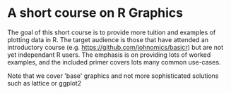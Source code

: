 A short course on R Graphics
========

The goal of this short course is to provide more tuition and examples of plotting data in R. The target audience is those that have attended an introductory course (e.g. https://github.com/johnomics/basicr) but are not yet independant R users. The emphasis is on providing lots of worked examples, and the included primer covers lots many common use-cases.

Note that we cover 'base' graphics and not more sophisticated solutions such as lattice or ggplot2

